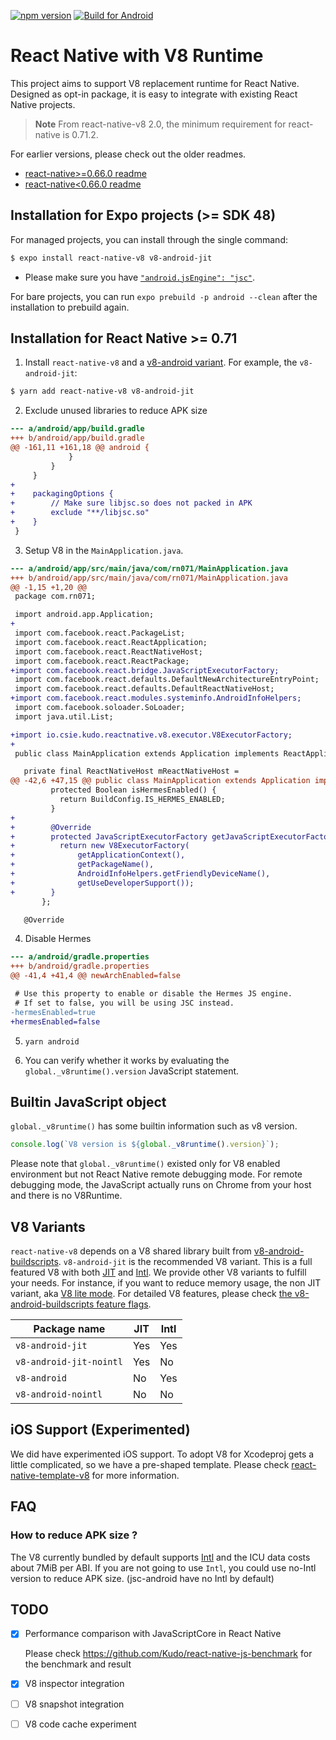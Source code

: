 [![npm version](https://badge.fury.io/js/react-native-v8.svg)](https://badge.fury.io/js/react-native-v8)
[![Build for Android](https://github.com/Kudo/react-native-v8/actions/workflows/android.yml/badge.svg)](https://github.com/Kudo/react-native-v8/actions/workflows/android.yml)

# React Native with V8 Runtime

This project aims to support V8 replacement runtime for React Native. Designed as opt-in package, it is easy to integrate with existing React Native projects.

> **Note** From react-native-v8 2.0, the minimum requirement for react-native is 0.71.2.

For earlier versions, please check out the older readmes.
- [react-native>=0.66.0 readme](https://github.com/Kudo/react-native-v8/blob/1.0-stable/README.md)
- [react-native<0.66.0 readme](https://github.com/Kudo/react-native-v8/blob/0.67-stable/README.md)

## Installation for Expo projects (>= SDK 48)

For managed projects, you can install through the single command:

```sh
$ expo install react-native-v8 v8-android-jit
```

- Please make sure you have [`"android.jsEngine": "jsc"`](https://docs.expo.dev/versions/latest/config/app/#jsengine-2).

For bare projects, you can run `expo prebuild -p android --clean` after the installation to prebuild again.

## Installation for React Native >= 0.71

1. Install `react-native-v8` and a [v8-android variant](#v8-variants). For example, the `v8-android-jit`:

```sh
$ yarn add react-native-v8 v8-android-jit
```

2. Exclude unused libraries to reduce APK size

```diff
--- a/android/app/build.gradle
+++ b/android/app/build.gradle
@@ -161,11 +161,18 @@ android {
             }
         }
     }
+
+    packagingOptions {
+        // Make sure libjsc.so does not packed in APK
+        exclude "**/libjsc.so"
+    }
 }
```

3. Setup V8 in the `MainApplication.java`.

```diff
--- a/android/app/src/main/java/com/rn071/MainApplication.java
+++ b/android/app/src/main/java/com/rn071/MainApplication.java
@@ -1,15 +1,20 @@
 package com.rn071;

 import android.app.Application;
+
 import com.facebook.react.PackageList;
 import com.facebook.react.ReactApplication;
 import com.facebook.react.ReactNativeHost;
 import com.facebook.react.ReactPackage;
+import com.facebook.react.bridge.JavaScriptExecutorFactory;
 import com.facebook.react.defaults.DefaultNewArchitectureEntryPoint;
 import com.facebook.react.defaults.DefaultReactNativeHost;
+import com.facebook.react.modules.systeminfo.AndroidInfoHelpers;
 import com.facebook.soloader.SoLoader;
 import java.util.List;

+import io.csie.kudo.reactnative.v8.executor.V8ExecutorFactory;
+
 public class MainApplication extends Application implements ReactApplication {

   private final ReactNativeHost mReactNativeHost =
@@ -42,6 +47,15 @@ public class MainApplication extends Application implements ReactApplication {
         protected Boolean isHermesEnabled() {
           return BuildConfig.IS_HERMES_ENABLED;
         }
+
+        @Override
+        protected JavaScriptExecutorFactory getJavaScriptExecutorFactory() {
+          return new V8ExecutorFactory(
+              getApplicationContext(),
+              getPackageName(),
+              AndroidInfoHelpers.getFriendlyDeviceName(),
+              getUseDeveloperSupport());
+        }
       };

   @Override
```

4. Disable Hermes

```diff
--- a/android/gradle.properties
+++ b/android/gradle.properties
@@ -41,4 +41,4 @@ newArchEnabled=false

 # Use this property to enable or disable the Hermes JS engine.
 # If set to false, you will be using JSC instead.
-hermesEnabled=true
+hermesEnabled=false
```

5. `yarn android`

6. You can verify whether it works by evaluating the `global._v8runtime().version` JavaScript statement.

## Builtin JavaScript object

`global._v8runtime()` has some builtin information such as v8 version.

```js
console.log(`V8 version is ${global._v8runtime().version}`);
```

Please note that `global._v8runtime()` existed only for V8 enabled environment but not React Native remote debugging mode.
For remote debugging mode, the JavaScript actually runs on Chrome from your host and there is no V8Runtime.

## V8 Variants

`react-native-v8` depends on a V8 shared library built from [v8-android-buildscripts](https://github.com/Kudo/v8-android-buildscripts). `v8-android-jit` is the recommended V8 variant. This is a full featured V8 with both [JIT](https://en.wikipedia.org/wiki/Just-in-time_compilation) and [Intl](https://developer.mozilla.org/en-US/docs/Web/JavaScript/Reference/Global_Objects/Intl). We provide other V8 variants to fulfill your needs.
For instance, if you want to reduce memory usage, the non JIT variant, aka [V8 lite mode](https://v8.dev/blog/v8-lite).
For detailed V8 features, please check [the v8-android-buildscripts feature flags](https://github.com/Kudo/v8-android-buildscripts/blob/master/README.md#v8-feature-flags).

| Package name            | JIT | Intl |
| ----------------------- | --- | ---- |
| `v8-android-jit`        | Yes | Yes  |
| `v8-android-jit-nointl` | Yes | No   |
| `v8-android`            | No  | Yes  |
| `v8-android-nointl`     | No  | No   |

## iOS Support (Experimented)

We did have experimented iOS support. To adopt V8 for Xcodeproj gets a little complicated, so we have a pre-shaped template.
Please check [react-native-template-v8](packages/react-native-template-v8/README.md) for more information.

## FAQ

### How to reduce APK size ?

The V8 currently bundled by default supports [Intl](https://developer.mozilla.org/en-US/docs/Web/JavaScript/Reference/Global_Objects/Intl) and the ICU data costs about 7MiB per ABI. If you are not going to use `Intl`, you could use no-Intl version to reduce APK size. (jsc-android have no Intl by default)

## TODO

- [x] Performance comparison with JavaScriptCore in React Native

  Please check https://github.com/Kudo/react-native-js-benchmark for the benchmark and result

- [x] V8 inspector integration
- [ ] V8 snapshot integration
- [ ] V8 code cache experiment

